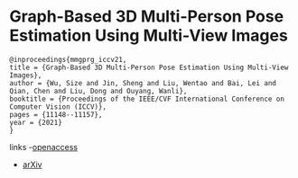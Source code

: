 # Graph-Based 3D Multi-Person Pose Estimation Using Multi-View Images

```
@inproceedings{mmgprg_iccv21,
title = {Graph-Based 3D Multi-Person Pose Estimation Using Multi-View Images},
author = {Wu, Size and Jin, Sheng and Liu, Wentao and Bai, Lei and Qian, Chen and Liu, Dong and Ouyang, Wanli},
booktitle = {Proceedings of the IEEE/CVF International Conference on Computer Vision (ICCV)},
pages = {11148--11157},
year = {2021}
}
```

links
-[openaccess](http://openaccess.thecvf.com//content/ICCV2021/html/Wu_Graph-Based_3D_Multi-Person_Pose_Estimation_Using_Multi-View_Images_ICCV_2021_paper.html)
- [arXiv](https://arxiv.org/abs/2109.05885)
